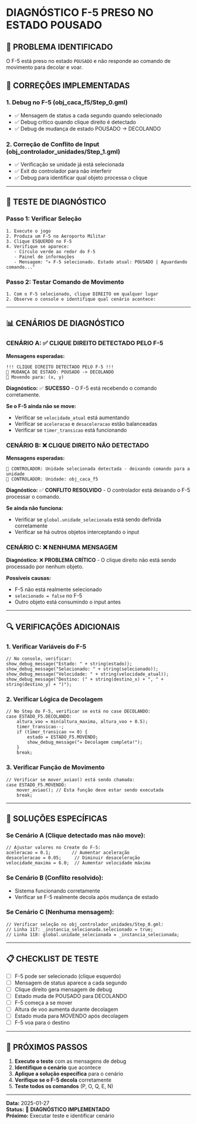 # DIAGNÓSTICO F-5 PRESO NO ESTADO POUSADO

## 🎯 **PROBLEMA IDENTIFICADO**
O F-5 está preso no estado `POUSADO` e não responde ao comando de movimento para decolar e voar.

## 🔧 **CORREÇÕES IMPLEMENTADAS**

### **1. Debug no F-5 (obj_caca_f5/Step_0.gml)**
- ✅ Mensagem de status a cada segundo quando selecionado
- ✅ Debug crítico quando clique direito é detectado
- ✅ Debug de mudança de estado POUSADO -> DECOLANDO

### **2. Correção de Conflito de Input (obj_controlador_unidades/Step_1.gml)**
- ✅ Verificação se unidade já está selecionada
- ✅ Exit do controlador para não interferir
- ✅ Debug para identificar qual objeto processa o clique

---

## 🧪 **TESTE DE DIAGNÓSTICO**

### **Passo 1: Verificar Seleção**
```
1. Execute o jogo
2. Produza um F-5 no Aeroporto Militar
3. Clique ESQUERDO no F-5
4. Verifique se aparece:
   - Círculo verde ao redor do F-5
   - Painel de informações
   - Mensagem: "✈️ F-5 selecionado. Estado atual: POUSADO | Aguardando comando..."
```

### **Passo 2: Testar Comando de Movimento**
```
1. Com o F-5 selecionado, clique DIREITO em qualquer lugar
2. Observe o console e identifique qual cenário acontece:
```

---

## 📊 **CENÁRIOS DE DIAGNÓSTICO**

### **CENÁRIO A: ✅ CLIQUE DIREITO DETECTADO PELO F-5**
**Mensagens esperadas:**
```
!!! CLIQUE DIREITO DETECTADO PELO F-5 !!!
🛫 MUDANÇA DE ESTADO: POUSADO -> DECOLANDO
🎯 Movendo para: (x, y)
```

**Diagnóstico:** ✅ **SUCESSO** - O F-5 está recebendo o comando corretamente.

**Se o F-5 ainda não se move:**
- Verificar se `velocidade_atual` está aumentando
- Verificar se `aceleracao` e `desaceleracao` estão balanceadas
- Verificar se `timer_transicao` está funcionando

### **CENÁRIO B: ❌ CLIQUE DIREITO NÃO DETECTADO**
**Mensagens esperadas:**
```
🎯 CONTROLADOR: Unidade selecionada detectada - deixando comando para a unidade
🎯 CONTROLADOR: Unidade: obj_caca_f5
```

**Diagnóstico:** ✅ **CONFLITO RESOLVIDO** - O controlador está deixando o F-5 processar o comando.

**Se ainda não funciona:**
- Verificar se `global.unidade_selecionada` está sendo definida corretamente
- Verificar se há outros objetos interceptando o input

### **CENÁRIO C: ❌ NENHUMA MENSAGEM**
**Diagnóstico:** ❌ **PROBLEMA CRÍTICO** - O clique direito não está sendo processado por nenhum objeto.

**Possíveis causas:**
- F-5 não está realmente selecionado
- `selecionado = false` no F-5
- Outro objeto está consumindo o input antes

---

## 🔍 **VERIFICAÇÕES ADICIONAIS**

### **1. Verificar Variáveis do F-5**
```gml
// No console, verificar:
show_debug_message("Estado: " + string(estado));
show_debug_message("Selecionado: " + string(selecionado));
show_debug_message("Velocidade: " + string(velocidade_atual));
show_debug_message("Destino: (" + string(destino_x) + ", " + string(destino_y) + ")");
```

### **2. Verificar Lógica de Decolagem**
```gml
// No Step do F-5, verificar se está no case DECOLANDO:
case ESTADO_F5.DECOLANDO:
    altura_voo = min(altura_maxima, altura_voo + 0.5);
    timer_transicao--;
    if (timer_transicao <= 0) {
        estado = ESTADO_F5.MOVENDO;
        show_debug_message("✈️ Decolagem completa!");
    }
    break;
```

### **3. Verificar Função de Movimento**
```gml
// Verificar se mover_aviao() está sendo chamada:
case ESTADO_F5.MOVENDO:
    mover_aviao(); // Esta função deve estar sendo executada
    break;
```

---

## 🎯 **SOLUÇÕES ESPECÍFICAS**

### **Se Cenário A (Clique detectado mas não move):**
```gml
// Ajustar valores no Create do F-5:
aceleracao = 0.1;        // Aumentar aceleração
desaceleracao = 0.05;     // Diminuir desaceleração
velocidade_maxima = 6.0;  // Aumentar velocidade máxima
```

### **Se Cenário B (Conflito resolvido):**
- Sistema funcionando corretamente
- Verificar se F-5 realmente decola após mudança de estado

### **Se Cenário C (Nenhuma mensagem):**
```gml
// Verificar seleção no obj_controlador_unidades/Step_0.gml:
// Linha 117: _instancia_selecionada.selecionado = true;
// Linha 118: global.unidade_selecionada = _instancia_selecionada;
```

---

## 📋 **CHECKLIST DE TESTE**

- [ ] F-5 pode ser selecionado (clique esquerdo)
- [ ] Mensagem de status aparece a cada segundo
- [ ] Clique direito gera mensagem de debug
- [ ] Estado muda de POUSADO para DECOLANDO
- [ ] F-5 começa a se mover
- [ ] Altura de voo aumenta durante decolagem
- [ ] Estado muda para MOVENDO após decolagem
- [ ] F-5 voa para o destino

---

## 🚀 **PRÓXIMOS PASSOS**

1. **Execute o teste** com as mensagens de debug
2. **Identifique o cenário** que acontece
3. **Aplique a solução específica** para o cenário
4. **Verifique se o F-5 decola** corretamente
5. **Teste todos os comandos** (P, O, Q, E, N)

---

**Data:** 2025-01-27  
**Status:** 🔧 **DIAGNÓSTICO IMPLEMENTADO**  
**Próximo:** Executar teste e identificar cenário
